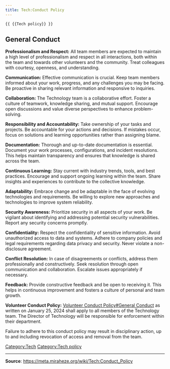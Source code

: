 ```yaml
---
title: Tech:Conduct Policy
---
```


`{{ {{Tech policy}} }}`

## General Conduct 

   **Professionalism and Respect:** All team members are expected to maintain a high level of professionalism and respect in all interactions, both within the team and towards other volunteers and the community. Treat colleagues with courtesy, openness, and understanding.

   **Communication:** Effective communication is crucial. Keep team members informed about your work, progress, and any challenges you may be facing. Be proactive in sharing relevant information and responsive to inquiries.

   **Collaboration:** The Technology team is a collaborative effort. Foster a culture of teamwork, knowledge sharing, and mutual support. Encourage open discussions and value diverse perspectives to enhance problem-solving.

   **Responsibility and Accountability:** Take ownership of your tasks and projects. Be accountable for your actions and decisions. If mistakes occur, focus on solutions and learning opportunities rather than assigning blame.

   **Documentation:** Thorough and up-to-date documentation is essential. Document your work processes, configurations, and incident resolutions. This helps maintain transparency and ensures that knowledge is shared across the team.

   **Continuous Learning:** Stay current with industry trends, tools, and best practices. Encourage and support ongoing learning within the team. Share insights and experiences to contribute to the collective knowledge.

   **Adaptability:** Embrace change and be adaptable in the face of evolving technologies and requirements. Be willing to explore new approaches and technologies to improve system reliability.

   **Security Awareness:** Prioritize security in all aspects of your work. Be vigilant about identifying and addressing potential security vulnerabilities. Report any security concerns promptly.

   **Confidentiality:** Respect the confidentiality of sensitive information. Avoid unauthorized access to data and systems. Adhere to company policies and legal requirements regarding data privacy and security. Never violate a non-disclosure agreement.

   **Conflict Resolution:** In case of disagreements or conflicts, address them professionally and constructively. Seek resolution through open communication and collaboration. Escalate issues appropriately if necessary.

   **Feedback:** Provide constructive feedback and be open to receiving it. This helps in continuous improvement and fosters a culture of personal and team growth.

   **Volunteer Conduct Policy:** [Volunteer Conduct Policy#General Conduct](https://meta.miraheze.org/wiki/Volunteer_Conduct_Policy#General_Conduct) as written on January 25, 2024 shall apply to all members of the Technology team. The Director of Technology will be responsible for enforcement within their department.

Failure to adhere to this conduct policy may result in disciplinary action, up to and including revocation of access and removal from the team.

[Category:Tech](https://meta.miraheze.org/wiki/Category:Tech)
[Category:Tech policy](https://meta.miraheze.org/wiki/Category:Tech_policy)

----
**Source**: https://meta.miraheze.org/wiki/Tech:Conduct_Policy
